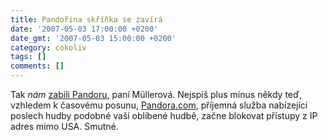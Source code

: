 ```yaml
---
title: Pandořina skříňka se zavírá
date: '2007-05-03 17:00:00 +0200'
date_gmt: '2007-05-03 15:00:00 +0200'
category: cokoliv
tags: []
comments: []
---
```

<p>Tak <em>nám</em> <a href="http://broadcaster.pandora.com/dm?id=FFBFFC43D75DFB395B7DCDFC6995BAB1050542759970026E">zabili Pandoru</a>, paní Müllerová. Nejspíš plus mínus někdy teď, vzhledem k časovému posunu, <a href="http://pandora.com/">Pandora.com</a>, příjemná služba nabízející poslech hudby podobné vaší oblíbené hudbě, začne blokovat přístupy z IP adres mimo USA. Smutné.</p>
